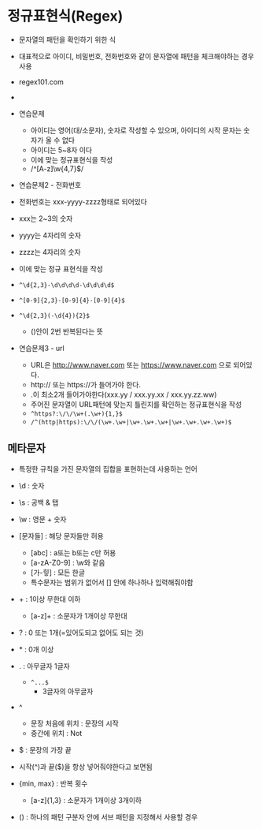 # 정규표현식(Regex)

- 문자열의 패턴을 확인하기 위한 식
- 대표적으로 아이디, 비밀번호, 전화번호와 같이 문자열에 패턴을 체크해야하는 경우 사용

- regex101.com
- 
- 연습문제
  - 아이디는 영어(대/소문자), 숫자로 작성할 수 있으며, 아이디의 시작 문자는 숫자가 올 수 없다
  - 아이디는 5~8자 이다
  - 이에 맞는 정규표현식을 작성
  - /^[A-z]\w{4,7}$/
-  연습문제2 - 전화번호
  - 전화번호는 xxx-yyyy-zzzz형태로 되어있다
  - xxx는 2~3의 숫자
  - yyyy는 4자리의 숫자
  - zzzz는 4자리의 숫자
  - 이에 맞는 정규 표현식을 작성
  - `^\d{2,3}-\d\d\d\d-\d\d\d\d$`
  - `^[0-9]{2,3}-[0-9]{4}-[0-9]{4}$`
  - `^\d{2,3}(-\d{4}){2}$`
    - ()안이 2번 반복된다는 뜻
- 연습문제3 - url
  - URL은 http://www.naver.com 또는 https://www.naver.com 으로 되어있다.
  - http:// 또는 https://가 들어가야 한다.
  - .이 최소2개 들어가야한다(xxx.yy / xxx.yy.xx / xxx.yy.zz.ww)
  - 주어진 문자열이 URL패턴에 맞는지 틀린지를 확인하는 정규표현식을 작성
  - `^https?:\/\/\w+(.\w+){1,}$`
  - `/^(http|https):\/\/(\w+.\w+|\w+.\w+.\w+|\w+.\w+.\w+.\w+)$`

## 메타문자

- 특정한 규칙을 가진 문자열의 집합을 표현하는데 사용하는 언어
- \d : 숫자
- \s : 공백 & 탭
- \w : 영문 + 숫자
- [문자들] : 해당 문자들만 허용
  -  [abc] : a또는 b또는 c만 허용
  - [a-zA-Z0-9] : \w와 같음
  - [가-힣] : 모든 한글
  - 특수문자는 범위가 없어서 [] 안에 하나하나 입력해줘야함
- \+ : 1이상 무한대 이하
  - [a-z]+ : 소문자가 1개이상 무한대
- ? : 0 또는 1개(=있어도되고 없어도 되는 것)
- \* : 0개 이상
- . : 아무글자 1글자
  - `^...$`
    - 3글자의 아무글자

- ^
  - 문장 처음에 위치 : 문장의 시작
  - 중간에 위치 : Not
- $ : 문장의 가장 끝
- 시작(^)과 끝($)을 항상 넣어줘야한다고 보면됨



- {min, max} : 반복 횟수
  - [a-z]{1,3} : 소문자가 1개이상 3개이하
- () : 하나의 패턴 구분자 안에 서브 패턴을 지정해서 사용할 경우








